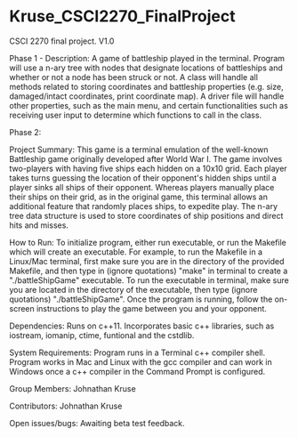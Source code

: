 # Kruse_CSCI2270_FinalProject
CSCI 2270 final project. V1.0

Phase 1 - Description:
A game of battleship played in the terminal. Program will use a n-ary tree with nodes that designate locations of battleships and whether or not a node has been struck or not. A class will handle all methods related to storing coordinates and battleship properties (e.g. size, damaged/intact coordinates, print coordinate map). A driver file will handle other properties, such as the main menu, and certain functionalities such as receiving user input to determine which functions to call in the class.

Phase 2:

Project Summary:
This game is a terminal emulation of the well-known Battleship game originally developed after World War I. The game involves two-players with having five ships each hidden on a 10x10 grid. Each player takes turns guessing the location of their opponent's hidden ships until a player sinks all ships of their opponent. Whereas players manually place their ships on their grid, as in the original game, this terminal allows an additional feature that randomly places ships, to expedite play. The n-ary tree data structure is used to store coordinates of ship positions and direct hits and misses.

How to Run:
To initialize program, either run executable, or run the Makefile which will create an executable. For example, to run the Makefile in a Linux/Mac terminal, first make sure you are in the directory of the provided Makefile, and then type in (ignore quotations) "make" in terminal to create a "./battleShipGame" executable. To run the executable in terminal, make sure you are located in the directory of the executable, then type (ignore quotations) "./battleShipGame". Once the program is running, follow the on-screen instructions to play the game between you and your opponent.

Dependencies:
Runs on c++11. Incorporates basic c++ libraries, such as iostream, iomanip, ctime, funtional and the cstdlib.

System Requirements:
Program runs in a Terminal c++ compiler shell. Program works in Mac and Linux with the gcc compiler and can work in Windows once a c++ compiler in the Command Prompt is configured.

Group Members:
Johnathan Kruse

Contributors:
Johnathan Kruse

Open issues/bugs:
Awaiting beta test feedback.
